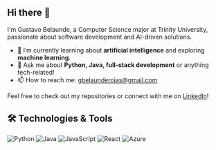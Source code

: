 ## Hi there 👋

I'm Gustavo Belaunde, a Computer Science major at Trinity University, passionate about software development and AI-driven solutions.


- 🌱 I’m currently learning about **artificial intelligence** and exploring **machine learning**.
- 💬 Ask me about **Python, Java, full-stack development** or anything tech-related!
- 📫 How to reach me: [gbelaunderojas@gmail.com](mailto:gbelaunderojas@gmail.com)

Feel free to check out my repositories or connect with me on [LinkedIn](https://www.linkedin.com/in/gustavobelaunde/)!

## 🛠️ Technologies & Tools

![Python](https://img.shields.io/badge/-Python-333333?style=flat&logo=python)
![Java](https://img.shields.io/badge/-Java-333333?style=flat&logo=java)
![JavaScript](https://img.shields.io/badge/-JavaScript-333333?style=flat&logo=javascript)
![React](https://img.shields.io/badge/-React-333333?style=flat&logo=react)
![Azure](https://img.shields.io/badge/-Azure-333333?style=flat&logo=microsoft-azure)



<!--
**GustavoBelaunde2004/GustavoBelaunde2004** is a ✨ _special_ ✨ repository because its `README.md` (this file) appears on your GitHub profile.

Here are some ideas to get you started:

- 🔭 I’m currently working on ...
- 🌱 I’m currently learning ...
- 👯 I’m looking to collaborate on ...
- 🤔 I’m looking for help with ...
- 💬 Ask me about ...
- 📫 How to reach me: ...
- 😄 Pronouns: ...
- ⚡ Fun fact: ...
-->
